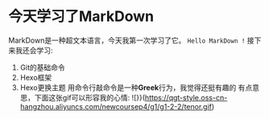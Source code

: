 # 今天学习了MarkDown
MarkDown是一种超文本语言，今天我第一次学习了它。
`Hello MarkDown !`
接下来我还会学习:
1. Git的基础命令
2. Hexo框架
3. Hexo更换主题
用命令行敲命令是一种**Greek**行为，我觉得还挺有趣的
有点意思，下面这张gif可以形容我的心情:
![}}(https://qgt-style.oss-cn-hangzhou.aliyuncs.com/newcoursep4/g1/g1-2-2/tenor.gif)
